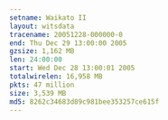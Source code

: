 ```yaml
---
setname: Waikato II
layout: witsdata
tracename: 20051228-000000-0
end: Thu Dec 29 13:00:00 2005
gzsize: 1,162 MB
len: 24:00:00
start: Wed Dec 28 13:00:01 2005
totalwirelen: 16,958 MB
pkts: 47 million
size: 3,539 MB
md5: 8262c34683d89c981bee353257ce615f
---
```

